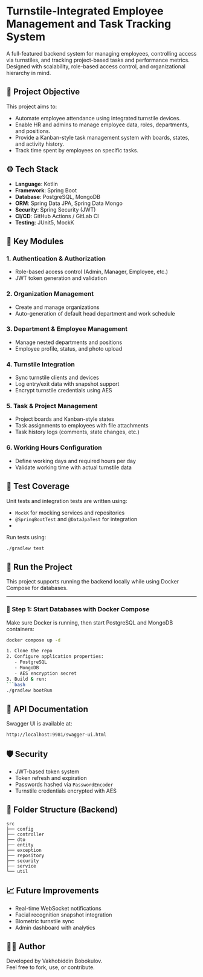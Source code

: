 # Turnstile-Integrated Employee Management and Task Tracking System

A full-featured backend system for managing employees, controlling access via turnstiles, and tracking project-based tasks and performance metrics. Designed with scalability, role-based access control, and organizational hierarchy in mind.

## 📌 Project Objective

This project aims to:
- Automate employee attendance using integrated turnstile devices.
- Enable HR and admins to manage employee data, roles, departments, and positions.
- Provide a Kanban-style task management system with boards, states, and activity history.
- Track time spent by employees on specific tasks.

## ⚙️ Tech Stack

- **Language**: Kotlin
- **Framework**: Spring Boot
- **Database**: PostgreSQL, MongoDB
- **ORM**: Spring Data JPA, Spring Data Mongo
- **Security**: Spring Security (JWT)
- **CI/CD**: GitHub Actions / GitLab CI
- **Testing**: JUnit5, MockK

## 🧩 Key Modules

### 1. **Authentication & Authorization**
- Role-based access control (Admin, Manager, Employee, etc.)
- JWT token generation and validation

### 2. **Organization Management**
- Create and manage organizations
- Auto-generation of default head department and work schedule

### 3. **Department & Employee Management**
- Manage nested departments and positions
- Employee profile, status, and photo upload

### 4. **Turnstile Integration**
- Sync turnstile clients and devices
- Log entry/exit data with snapshot support
- Encrypt turnstile credentials using AES

### 5. **Task & Project Management**
- Project boards and Kanban-style states
- Task assignments to employees with file attachments
- Task history logs (comments, state changes, etc.)

### 6. **Working Hours Configuration**
- Define working days and required hours per day
- Validate working time with actual turnstile data

## 🧪 Test Coverage

Unit tests and integration tests are written using:
- `MockK` for mocking services and repositories
- `@SpringBootTest` and `@DataJpaTest` for integration
- 

Run tests using:

```bash
./gradlew test
```


## 🚀 Run the Project

This project supports running the backend locally while using Docker Compose for databases.

---

### 🐳 Step 1: Start Databases with Docker Compose

Make sure Docker is running, then start PostgreSQL and MongoDB containers:

```bash
docker compose up -d

1. Clone the repo
2. Configure application properties:
   - PostgreSQL
   - MongoDB
   - AES encryption secret
3. Build & run:
```bash
./gradlew bootRun
```

## 📖 API Documentation

Swagger UI is available at:
```
http://localhost:9981/swagger-ui.html
```

## 🛡️ Security

- JWT-based token system
- Token refresh and expiration
- Passwords hashed via `PasswordEncoder`
- Turnstile credentials encrypted with AES

## 📂 Folder Structure (Backend)

```
src
├── config
├── controller
├── dto
├── entity
├── exception
├── repository
├── security
├── service
└── util
```

## 📈 Future Improvements

- Real-time WebSocket notifications
- Facial recognition snapshot integration
- Biometric turnstile sync
- Admin dashboard with analytics

## 👨‍💻 Author

Developed by Vakhobiddin Bobokulov.  
Feel free to fork, use, or contribute.
